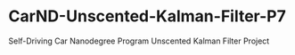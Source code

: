 # CarND-Unscented-Kalman-Filter-P7
Self-Driving Car Nanodegree Program Unscented Kalman Filter Project
